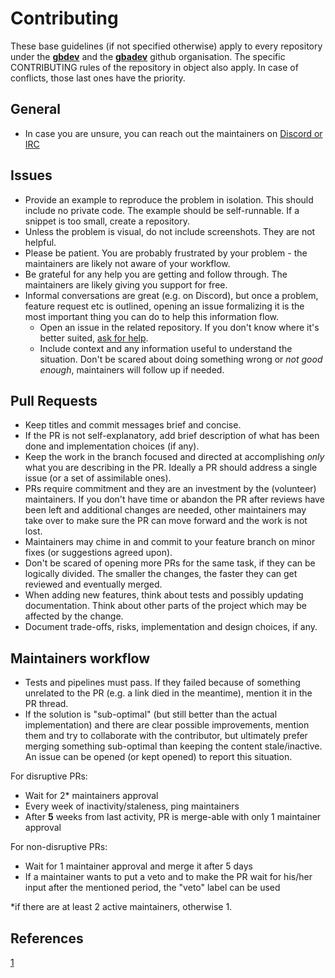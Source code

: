 # Contributing

These base guidelines (if not specified otherwise) apply to every repository under the [**gbdev**](https://github.com/gbdev/) and the [**gbadev**](https://github.com/gbadev-org/) github organisation. The specific CONTRIBUTING rules of the repository in object also apply. In case of conflicts, those last ones have the priority.

## General

- In case you are unsure, you can reach out the maintainers on [Discord or IRC](https://gbdev.io/chat.html)

## Issues

- Provide an example to reproduce the problem in isolation. This should include no private code. The example should be self-runnable. If a snippet is too small, create a repository.
- Unless the problem is visual, do not include screenshots. They are not helpful.
- Please be patient. You are probably frustrated by your problem - the maintainers are likely not aware of your workflow.
- Be grateful for any help you are getting and follow through. The maintainers are likely giving you support for free.
- Informal conversations are great (e.g. on Discord), but once a problem, feature request etc is outlined, opening an issue formalizing it is the most important thing you can do to help this information flow.
  - Open an issue in the related repository. If you don't know where it's better suited, [ask for help](https://gbdev.io/chat.html).
  - Include context and any information useful to understand the situation. Don't be scared about doing something wrong or *not good enough*, maintainers will follow up if needed.

## Pull Requests

- Keep titles and commit messages brief and concise.
- If the PR is not self-explanatory, add brief description of what has been done and implementation choices (if any).
- Keep the work in the branch focused and directed at accomplishing *only* what you are describing in the PR. Ideally a PR should address a single issue (or a set of assimilable ones).
- PRs require commitment and they are an investment by the (volunteer) maintainers. If you don't have time or abandon the PR after reviews have been left and additional changes are needed, other maintainers may take over to make sure the PR can move forward and the work is not lost.
- Maintainers may chime in and commit to your feature branch on minor fixes (or suggestions agreed upon).
- Don't be scared of opening more PRs for the same task, if they can be logically divided. The smaller the changes, the faster they can get reviewed and eventually merged.
- When adding new features, think about tests and possibly updating documentation. Think about other parts of the project which may be affected by the change.
- Document trade-offs, risks, implementation and design choices, if any.

## Maintainers workflow

- Tests and pipelines must pass. If they failed because of something unrelated to the PR (e.g. a link died in the meantime), mention it in the PR thread.
- If the solution is "sub-optimal" (but still better than the actual implementation) and there are clear possible improvements, mention them and try to collaborate with the contributor, but ultimately prefer merging something sub-optimal than keeping the content stale/inactive. An issue can be opened (or kept opened) to report this situation.

For disruptive PRs:

- Wait for 2* maintainers approval
- Every week of inactivity/staleness, ping maintainers
- After **5** weeks from last activity, PR is merge-able with only 1 maintainer approval

For non-disruptive PRs:

- Wait for 1 maintainer approval and merge it after 5 days
- If a maintainer wants to put a veto and to make the PR wait for his/her input after the mentioned period, the "veto" label can be used

*if there are at least 2 active maintainers, otherwise 1.

## References

[1](https://twitter.com/matteocollina/status/1359087694375174145)

